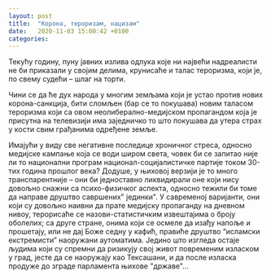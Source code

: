 ```yaml
---
layout: post
title:  "Корона, тероризам, нацизам"
date:   2020-11-03 15:00:42 +0100
categories:
---
```


Текућу годину, пуну јавних излива одлука које ни највећи надреалисти не би приказали у својим делима, крунисаће и талас тероризма, који је, по свему судећи – шлаг на торти.

Чини се да ће дух народа у многим земљама који је устао против нових корона-санкција, бити сломљен (бар се то покушава) новим таласом тероризма који са овом неолиберално-медијском пропагандом која је присутна на телевизији има заједничко то што покушава да утера страх у кости свим грађанима одређене земље.

Имајући у виду све негативне последице хроничног стреса, односно медијске кампање која се води широм света, човек би се запитао није ли то национални програм национал-социјалистичке партије током 30-тих година прошлог века?
Додуше, у њиховој верзији је то много транспарентније – они би једноставно ликвидирали оне који нису довољно снажни са психо-физичког аспекта, односно тежили би томе да направе друштво савршених" јединки". У савременој варијанти, они који су довољно наивни да прате медијску пропаганду на дневном нивоу, терорисаће се назови-статистичким извештајима о броју оболелих; са друге стране, онима који се осмеле да изађу напоље и прошетају, или не дај Боже седну у кафић, правиће друштво “исламски екстремисти” наоружани аутоматима. Једино што изгледа остаје људима који су спремни да ризикују свој живот повременим изласком у град, јесте да се наоружају као Тексашани, и да после изласка продуже до зграде парламента њихове "државе"…